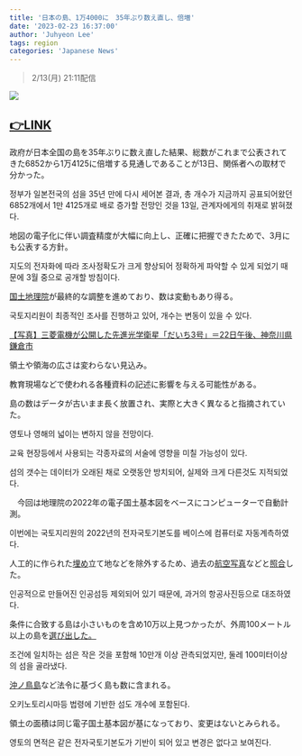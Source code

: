 ```yaml
---
title: '日本の島、1万4000に　35年ぶり数え直し、倍増'
date: '2023-02-23 16:37:00'
author: 'Juhyeon Lee'
tags: region
categories: 'Japanese News'
---
```


> 2/13(月) 21:11配信


![](https://s3.us-west-2.amazonaws.com/secure.notion-static.com/2257a292-70fb-4e4f-baf4-f9c69a0ba8e4/Untitled.png?X-Amz-Algorithm=AWS4-HMAC-SHA256&X-Amz-Content-Sha256=UNSIGNED-PAYLOAD&X-Amz-Credential=AKIAT73L2G45EIPT3X45%2F20230422%2Fus-west-2%2Fs3%2Faws4_request&X-Amz-Date=20230422T130627Z&X-Amz-Expires=3600&X-Amz-Signature=deeb32227e89cd03bae1f76130940c46dd31ca0d1773a5b9df7125179e0ad7d4&X-Amz-SignedHeaders=host&x-id=GetObject)


## [👉LINK](https://news.yahoo.co.jp/articles/64e7ce0ffe615c827106e11a3505a907e7e0ba27)


政府が日本全国の島を35年ぶりに数え直した結果、総数がこれまで公表されてきた6852から1万4125に倍増する見通しであることが13日、関係者への取材で分かった。


정부가 일본전국의 섬을 35년 만에 다시 세어본 결과, 총 개수가 지금까지 공표되어왔던 6852개에서 1만 4125개로 배로 증가할 전망인 것을 13일, 관계자에게의 취재로 밝혀졌다.


地図の電子化に伴い調査精度が大幅に向上し、正確に把握できたためで、3月にも公表する方針。


지도의 전자화에 따라 조사정확도가 크게 향상되어 정확하게 파악할 수 있게 되었기 때문에 3월 중으로 공개할 방침이다.


[国土地理院](https://search.yahoo.co.jp/search?ei=UTF-8&rkf=1&slfr=1&qrw=0&p=%E5%9B%BD%E5%9C%9F%E5%9C%B0%E7%90%86%E9%99%A2&fr=link_kw_nws_direct)が最終的な調整を進めており、数は変動もあり得る。


국토지리원이 최종적인 조사를 진행하고 있어, 개수는 변동이 있을 수 있다.

[【写真】三菱電機が公開した先進光学衛星「だいち3号」＝22日午後、神奈川県鎌倉市](https://www.47news.jp/relation/2023021304)


領土や領海の広さは変わらない見込み。


教育現場などで使われる各種資料の記述に影響を与える可能性がある。


島の数はデータが古いまま長く放置され、実際と大きく異なると指摘されていた。


영토나 영해의 넓이는 변하지 않을 전망이다.


교육 현장등에서 사용되는 각종자료의 서술에 영향을 미칠 가능성이 있다.


섬의 갯수는 데이터가 오래된 채로 오랫동안 방치되어, 실제와 크게 다른것도 지적되었다.

　今回は地理院の2022年の電子国土基本図をベースにコンピューターで自動計測。


이번에는 국토지리원의 2022년의 전자국토기본도를 베이스에 컴퓨터로 자동계측하였다.


人工的に作られた<u>埋め</u>立て地などを除外するため、過去の[航空写真](https://search.yahoo.co.jp/search?ei=UTF-8&rkf=1&slfr=1&qrw=0&p=%E8%88%AA%E7%A9%BA%E5%86%99%E7%9C%9F&fr=link_kw_nws_direct)などと<u>照合</u>した。


인공적으로 만들어진 인공섬등 제외되어 있기 때문에, 과거의 항공사진등으로 대조하였다.


条件に合致する島は小さいものを含め10万以上見つかったが、外周100メートル以上の島を<u>選び出した。</u>


조건에 일치하는 섬은 작은 것을 포함해 10만개 이상 관측되었지만, 둘레 100미터이상의 섬을 골라냈다.


[沖ノ鳥島](https://search.yahoo.co.jp/search?ei=UTF-8&rkf=1&slfr=1&qrw=0&p=%E6%B2%96%E3%83%8E%E9%B3%A5%E5%B3%B6&fr=link_kw_nws_direct)など法令に基づく島も数に含まれる。


오키노토리시마등 법령에 기반한 섬도 개수에 포함된다.

領土の面積は同じ電子国土基本図が基になっており、変更はないとみられる。


영토의 면적은 같은 전자국토기본도가 기반이 되어 있고 변경은 없다고 보여진다.

